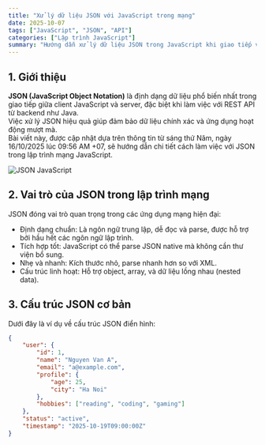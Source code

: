 ```yaml
---
title: "Xử lý dữ liệu JSON với JavaScript trong mạng"
date: 2025-10-07
tags: ["JavaScript", "JSON", "API"]
categories: ["Lập trình JavaScript"]
summary: "Hướng dẫn xử lý dữ liệu JSON trong JavaScript khi giao tiếp với API mạng, cập nhật ngày 19/10/2025."
---
```


## 1. Giới thiệu

**JSON (JavaScript Object Notation)** là định dạng dữ liệu phổ biến nhất trong giao tiếp giữa client JavaScript và server, đặc biệt khi làm việc với REST API từ backend như Java.  
Việc xử lý JSON hiệu quả giúp đảm bảo dữ liệu chính xác và ứng dụng hoạt động mượt mà.  
Bài viết này, được cập nhật dựa trên thông tin từ sáng thứ Năm, ngày 16/10/2025 lúc 09:56 AM +07, sẽ hướng dẫn chi tiết cách làm việc với JSON trong lập trình mạng JavaScript.

![JSON JavaScript](https://nhittt29.github.io/MyTechTales/images/json-js.png "Xử lý JSON trong JavaScript")

## 2. Vai trò của JSON trong lập trình mạng

JSON đóng vai trò quan trọng trong các ứng dụng mạng hiện đại:

- Định dạng chuẩn: Là ngôn ngữ trung lập, dễ đọc và parse, được hỗ trợ bởi hầu hết các ngôn ngữ lập trình.
- Tích hợp tốt: JavaScript có thể parse JSON native mà không cần thư viện bổ sung.
- Nhẹ và nhanh: Kích thước nhỏ, parse nhanh hơn so với XML.
- Cấu trúc linh hoạt: Hỗ trợ object, array, và dữ liệu lồng nhau (nested data).

## 3. Cấu trúc JSON cơ bản

Dưới đây là ví dụ về cấu trúc JSON điển hình:

```json
{
    "user": {
        "id": 1,
        "name": "Nguyen Van A",
        "email": "a@example.com",
        "profile": {
            "age": 25,
            "city": "Ha Noi"
        },
        "hobbies": ["reading", "coding", "gaming"]
    },
    "status": "active",
    "timestamp": "2025-10-19T09:00:00Z"
}
